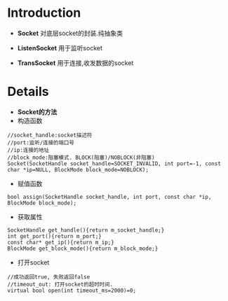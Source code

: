 # Introduction #

  * **Socket**
对底层socket的封装.纯抽象类

  * **ListenSocket**
用于监听socket

  * **TransSocket**
用于连接,收发数据的socket

# Details #

  * **Socket的方法**
  * 构造函数
```
//socket_handle:socket描述符
//port:监听/连接的端口号
//ip:连接的地址
//block_mode:阻塞模式. BLOCK(阻塞)/NOBLOCK(非阻塞)
Socket(SocketHandle socket_handle=SOCKET_INVALID, int port=-1, const char *ip=NULL, BlockMode block_mode=NOBLOCK);
```

  * 赋值函数
```
bool assign(SocketHandle socket_handle, int port, const char *ip, BlockMode block_mode);
```

  * 获取属性
```
SocketHandle get_handle(){return m_socket_handle;}
int get_port(){return m_port;}
const char* get_ip(){return m_ip;}
BlockMode get_block_mode(){return m_block_mode;}
```

  * 打开socket
```
//成功返回true, 失败返回false
//timeout_out: 打开socket的超时时间.
virtual bool open(int timeout_ms=2000)=0;
```